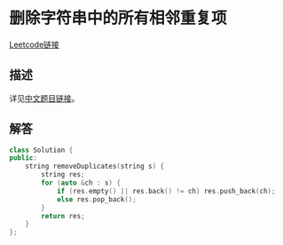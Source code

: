 # 删除字符串中的所有相邻重复项

[Leetcode链接](https://leetcode.com/problems/remove-all-adjacent-duplicates-in-string/description/)

## 描述

详见[中文题目链接](https://leetcode.cn/problems/remove-all-adjacent-duplicates-in-string/)。

## 解答

```C++
class Solution {
public:
    string removeDuplicates(string s) {
        string res;
        for (auto &ch : s) {
            if (res.empty() || res.back() != ch) res.push_back(ch);
            else res.pop_back();
        }
        return res;
    }
};
```
